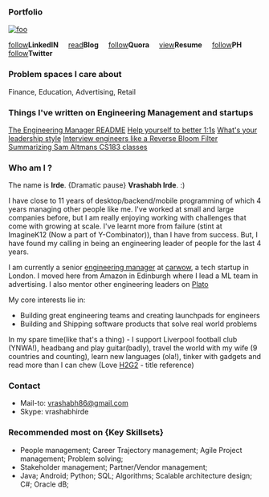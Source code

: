 
### Portfolio
[![foo](http://stackexchange.com/users/flair/1085543.png)](https://www.stackoverflow.com/story/slartibartfast)   


[follow](https://goo.gl/idUZBi)<b>LinkedIN</b> &nbsp;&nbsp;&nbsp; [read](https://goo.gl/59s9aL)<b>Blog</b>  &nbsp;&nbsp;&nbsp;  [follow](https://goo.gl/elppwt)<b>Quora</b>  &nbsp;&nbsp;&nbsp;   [view](https://drive.google.com/open?id=1AHFfrACm40mSkmugeFuPJwq9U3UMMCTw)<b>Resume</b>  &nbsp;&nbsp;&nbsp;     [follow](https://www.producthunt.com/@vrashabh)<b>PH</b>&nbsp;&nbsp;&nbsp;
    [follow](https://twitter.com/vrashabh)<b>Twitter</b>

### Problem spaces I care about
Finance, Education, Advertising, Retail

### Things I've written on Engineering Management and startups
[The Engineering Manager README](https://medium.com/carwow-product-engineering/the-engineering-manager-readme-a0d398f46e82)
[Help yourself to better 1:1s](https://medium.com/carwow-product-engineering/help-yourself-to-better-1-1s-27c25f7d8d1e)
[What's your leadership style](https://whizmodo.wordpress.com/2018/01/22/whats-your-leadership-style/)
[Interview engineers like a Reverse Bloom Filter](https://whizmodo.wordpress.com/2015/02/25/interview-engineers-like-a-reverse-bloom-filter/)
[Summarizing Sam Altmans CS183 classes](https://whizmodo.wordpress.com/2014/09/25/sam-altmans-cs183b-class-0/)


### Who am I ? 
The name is <b>Irde</b>. {Dramatic pause} <b>Vrashabh Irde</b>. :) 

I have close to 11 years of desktop/backend/mobile programming of which 4 years managing other people like me. 
I've worked at small and large companies before, but I am really enjoying working with challenges that come with growing at scale. I've learnt more from failure (stint at ImagineK12 (Now a part of Y-Combinator)), than I have from success. But, I have found my calling in being an engineering leader of people for the last 4 years.

I am currently a senior [engineering manager](https://medium.com/carwow-product-engineering/the-engineering-manager-readme-a0d398f46e82) at [carwow](www.carwow.co.uk), a tech startup in London. I moved here from Amazon in Edinburgh where I lead a ML team in advertising. I also mentor other engineering leaders on [Plato](https://www.platohq.com/)

My core interests lie in:

- Building great engineering teams and creating launchpads for engineers 
- Building and Shipping software products that solve real world problems

In my spare time(like that's a thing) - I support Liverpool football club (YNWA!), headbang and play guitar(badly), travel the world with my wife (9 countries and counting), learn new languages (ola!), tinker with gadgets and read more than I can chew (Love [H2G2](https://goo.gl/zPtMwn) - title reference)

### Contact
- Mail-to: vrashabh86@gmail.com
- Skype: vrashabhirde

### Recommended most on {Key Skillsets}
 - People management; Career Trajectory management; Agile Project management; Problem solving;
 - Stakeholder management; Partner/Vendor management;
 - Java; Android; Python; SQL; Algorithms; Scalable architecture design; C#; Oracle dB;

